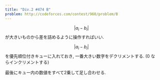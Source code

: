 ```yaml
---
title: "Div.2 #474 B"
problem: http://codeforces.com/contest/960/problem/B
---
```

$$ \vert a_i - b_i \vert $$ が大きいものから差を詰めるように操作すればいい.

$$ \vert a_i - b_i \vert $$ を優先順位付きキューに入れておき, 一番大きい数字をデクリメントする. (0 ならインクリメントする)

最後にキュー内の数値をすべて2乗して足し合わせる.
